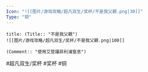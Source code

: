 ```yaml
---
Icon: "![[图片/游戏攻略/超凡双生/奖杯/不是我父親.png|30]]"
Type: "铜"
---
```

```ad-common-bronze-trophy
title: (Title:: "不是我父親")
![[图片/游戏攻略/超凡双生/奖杯/不是我父親.png|100]]

(Comment:: "使用艾登讓菲利浦窒息")
```

#超凡双生/奖杯 #奖杯 #铜
